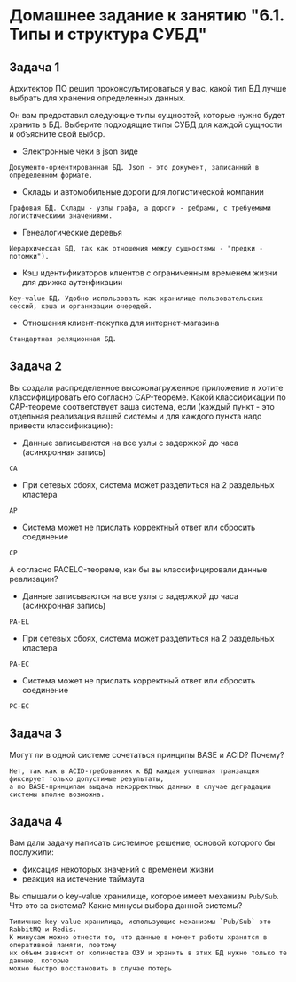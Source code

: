 # Домашнее задание к занятию "6.1. Типы и структура СУБД"

## Задача 1

Архитектор ПО решил проконсультироваться у вас, какой тип БД 
лучше выбрать для хранения определенных данных.

Он вам предоставил следующие типы сущностей, которые нужно будет хранить в БД.
Выберите подходящие типы СУБД для каждой сущности и объясните свой выбор.

- Электронные чеки в json виде

```
Документо-ориентированная БД. Json - это документ, записанный в определенном формате.
```

- Склады и автомобильные дороги для логистической компании

```
Графовая БД. Склады - узлы графа, а дороги - ребрами, с требуемыми логистическими значениями.
```

- Генеалогические деревья

```
Иерархическая БД, так как отношения между сущностями - "предки - потомки").
```

- Кэш идентификаторов клиентов с ограниченным временем жизни для движка аутенфикации

```
Key-value БД. Удобно использовать как хранилище пользовательских сессий, кэша и организации очередей.
```

- Отношения клиент-покупка для интернет-магазина

```
Стандартная реляционная БД.
```

## Задача 2

Вы создали распределенное высоконагруженное приложение и хотите классифицировать его согласно 
CAP-теореме. Какой классификации по CAP-теореме соответствует ваша система, если 
(каждый пункт - это отдельная реализация вашей системы и для каждого пункта надо привести классификацию):

- Данные записываются на все узлы с задержкой до часа (асинхронная запись)

```
CA
```

- При сетевых сбоях, система может разделиться на 2 раздельных кластера

```
AP
```

- Система может не прислать корректный ответ или сбросить соединение

```
CP
```

А согласно PACELC-теореме, как бы вы классифицировали данные реализации?

- Данные записываются на все узлы с задержкой до часа (асинхронная запись)

```
PA-EL
```

- При сетевых сбоях, система может разделиться на 2 раздельных кластера

```
PA-EC
```

- Система может не прислать корректный ответ или сбросить соединение

```
PC-EC
```

## Задача 3

Могут ли в одной системе сочетаться принципы BASE и ACID? Почему?

```
Нет, так как в ACID-требованиях к БД каждая успешная транзакция фиксирует только допустимые результаты,
а по BASE-принципам выдача некорректных данных в случае деградации системы вполне возможна.
```

## Задача 4

Вам дали задачу написать системное решение, основой которого бы послужили:

- фиксация некоторых значений с временем жизни
- реакция на истечение таймаута

Вы слышали о key-value хранилище, которое имеет механизм `Pub/Sub`. 
Что это за система? Какие минусы выбора данной системы?

```
Типичные key-value хранилища, использующие механизмы `Pub/Sub` это RabbitMQ и Redis. 
К минусам можно отнести то, что данные в момент работы хранятся в оперативной памяти, поэтому 
их объем зависит от количества ОЗУ и хранить в этих БД нужно только те данные, которые 
можно быстро восстановить в случае потерь
```
